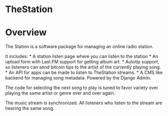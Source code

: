 # TheStation

Overview
========

The Station is a software package for managing an online radio station.

It includes:
    * A station listen page where you can listen to the station
    * An upload form with Last.FM support for getting album art.
    * Autotip support, so listeners can send bitcoin tips to the artist of the
      currently playing song.
    * An API for apps can be made to listen to TheStation streams.
    * A CMS like backend for managing song metadata. Powered by the Django Admin.

The code for selecting the next song to play is tuned to favor variety over
playing the same artist or genre over and over again.

The music stream is synchronized. All listeners who listen to the stream are
hearing the same song.
